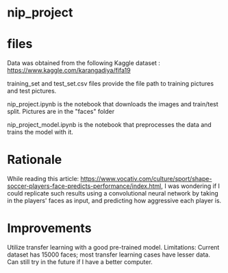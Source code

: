 # nip_project

# files

Data was obtained from the following Kaggle dataset :  https://www.kaggle.com/karangadiya/fifa19

training_set and test_set.csv files provide the file path to training pictures and test pictures.

nip_project.ipynb is the notebook that downloads the images and train/test split. Pictures are in the "faces" folder

nip_project_model.ipynb is the notebook that preprocesses the data and trains the model with it.

# Rationale

While reading this article: https://www.vocativ.com/culture/sport/shape-soccer-players-face-predicts-performance/index.html, I was wondering if I could replicate such results using a convolutional neural network by taking in the players' faces as input, and predicting how aggressive each player is.

# Improvements

Utilize transfer learning with a good pre-trained model. Limitations: Current dataset has 15000 faces; most transfer learning cases have lesser data. Can still try in the future if I have a better computer.
